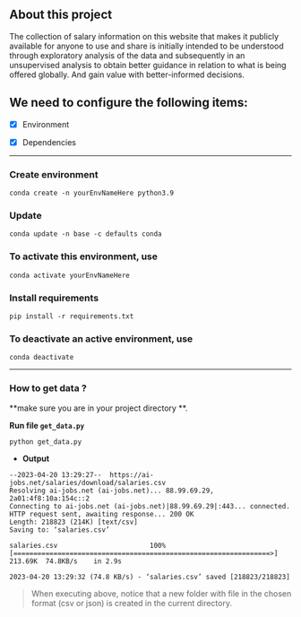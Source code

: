 ## About this project



The collection of salary information on this website that makes it publicly available for anyone to use and share is initially intended to be understood through exploratory analysis of the data and subsequently in an unsupervised analysis to obtain better guidance in relation to what is being offered globally. And gain value with better-informed decisions.




## We need to configure the following items:



- [x] Environment
- [x] Dependencies



---

### Create environment

```
conda create -n yourEnvNameHere python3.9
```

### Update

```
conda update -n base -c defaults conda
```

### To activate this environment, use

```
conda activate yourEnvNameHere
```

###  Install requirements

```
pip install -r requirements.txt
```

###  To deactivate an active environment, use

```
conda deactivate
```

---

### How to get data ?

**make sure you are in your project directory **.

**Run file `get_data.py`**

```
python get_data.py 
```

- **Output**

```
--2023-04-20 13:29:27--  https://ai-jobs.net/salaries/download/salaries.csv
Resolving ai-jobs.net (ai-jobs.net)... 88.99.69.29, 2a01:4f8:10a:154c::2
Connecting to ai-jobs.net (ai-jobs.net)|88.99.69.29|:443... connected.
HTTP request sent, awaiting response... 200 OK
Length: 218823 (214K) [text/csv]
Saving to: ‘salaries.csv’

salaries.csv                       100%[================================================================>] 213.69K  74.8KB/s    in 2.9s    

2023-04-20 13:29:32 (74.8 KB/s) - ‘salaries.csv’ saved [218823/218823]
```



> When executing above, notice that a new folder with file in the chosen format (csv or json) is created in the current directory.